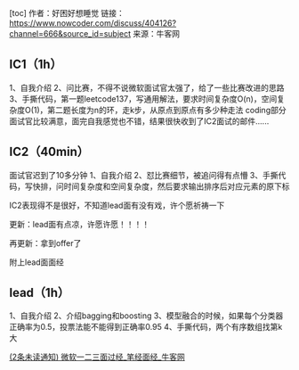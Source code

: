 [toc]
作者：好困好想睡觉
链接：https://www.nowcoder.com/discuss/404126?channel=666&source_id=subject
来源：牛客网

## IC1（1h）
1、自我介绍
2、问比赛，不得不说微软面试官太强了，给了一些比赛改进的思路
3、手撕代码，第一题leetcode137，写通用解法，要求时间复杂度O(n)，空间复杂度O(1)，第二题长度为n的环，走k步，从原点到原点有多少种走法
coding部分面试官比较满意，面完自我感觉也不错，结果很快收到了IC2面试的邮件......

## IC2（40min）

面试官迟到了10多分钟
1、自我介绍
2、怼比赛细节，被追问得有点懵
3、手撕代码，写快排，问时间复杂度和空间复杂度，然后要求输出排序后对应元素的原下标

IC2表现得不是很好，不知道lead面有没有戏，许个愿祈祷一下

更新：lead面有点凉，许愿许愿！！！！

再更新：拿到offer了

附上lead面面经
## lead（1h）

1、自我介绍
2、介绍bagging和boosting
3、模型融合的时候，如果每个分类器正确率为0.5，投票法能不能得到正确率0.95
4、手撕代码，两个有序数组找第k大


[(2条未读通知) 微软一二三面过经_笔经面经_牛客网](https://www.nowcoder.com/discuss/404126?channel=666&source_id=subject)